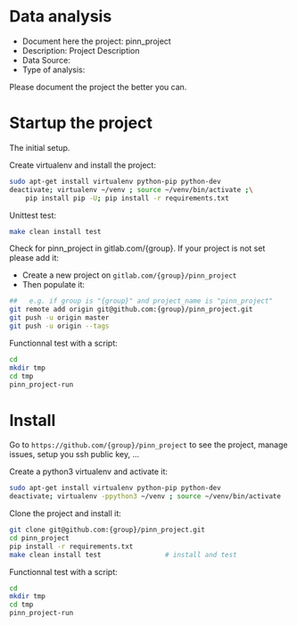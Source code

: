 # Data analysis
- Document here the project: pinn_project
- Description: Project Description
- Data Source:
- Type of analysis:

Please document the project the better you can.

# Startup the project

The initial setup.

Create virtualenv and install the project:
```bash
sudo apt-get install virtualenv python-pip python-dev
deactivate; virtualenv ~/venv ; source ~/venv/bin/activate ;\
    pip install pip -U; pip install -r requirements.txt
```

Unittest test:
```bash
make clean install test
```

Check for pinn_project in gitlab.com/{group}.
If your project is not set please add it:

- Create a new project on `gitlab.com/{group}/pinn_project`
- Then populate it:

```bash
##   e.g. if group is "{group}" and project_name is "pinn_project"
git remote add origin git@github.com:{group}/pinn_project.git
git push -u origin master
git push -u origin --tags
```

Functionnal test with a script:

```bash
cd
mkdir tmp
cd tmp
pinn_project-run
```

# Install

Go to `https://github.com/{group}/pinn_project` to see the project, manage issues,
setup you ssh public key, ...

Create a python3 virtualenv and activate it:

```bash
sudo apt-get install virtualenv python-pip python-dev
deactivate; virtualenv -ppython3 ~/venv ; source ~/venv/bin/activate
```

Clone the project and install it:

```bash
git clone git@github.com:{group}/pinn_project.git
cd pinn_project
pip install -r requirements.txt
make clean install test                # install and test
```
Functionnal test with a script:

```bash
cd
mkdir tmp
cd tmp
pinn_project-run
```
